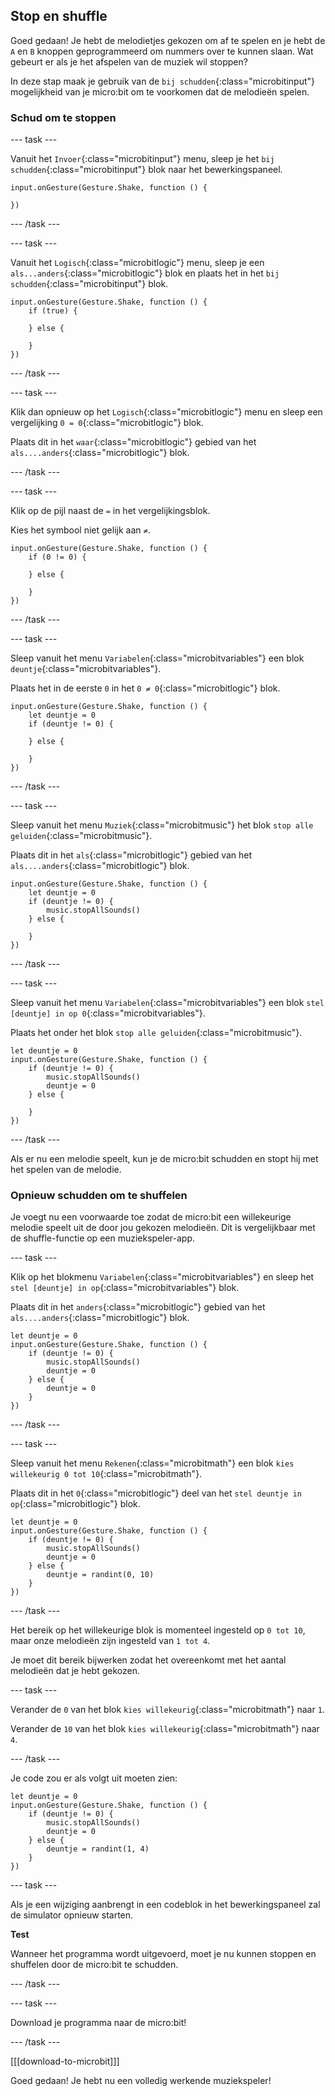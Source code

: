 ## Stop en shuffle

Goed gedaan! Je hebt de melodietjes gekozen om af te spelen en je hebt de `A` en `B` knoppen geprogrammeerd om nummers over te kunnen slaan. Wat gebeurt er als je het afspelen van de muziek wil stoppen?

In deze stap maak je gebruik van de `bij schudden`{:class="microbitinput"} mogelijkheid van je micro:bit om te voorkomen dat de melodieën spelen.

### Schud om te stoppen

--- task ---

Vanuit het `Invoer`{:class="microbitinput"} menu, sleep je het `bij schudden`{:class="microbitinput"} blok naar het bewerkingspaneel.

```microbit
input.onGesture(Gesture.Shake, function () {

})
```

--- /task ---

--- task ---

Vanuit het `Logisch`{:class="microbitlogic"} menu, sleep je een `als...anders`{:class="microbitlogic"} blok en plaats het in het `bij schudden`{:class="microbitinput"} blok.

```microbit
input.onGesture(Gesture.Shake, function () {
    if (true) {

    } else {

    }
})
```

--- /task ---

--- task ---

Klik dan opnieuw op het `Logisch`{:class="microbitlogic"} menu en sleep een vergelijking `0 = 0`{:class="microbitlogic"} blok.

Plaats dit in het `waar`{:class="microbitlogic"} gebied van het `als....anders`{:class="microbitlogic"} blok.

--- /task ---

--- task ---

Klik op de pijl naast de `=` in het vergelijkingsblok.

Kies het symbool niet gelijk aan `≠`.

```microbit
input.onGesture(Gesture.Shake, function () {
    if (0 != 0) {

    } else {

    }
})
```

--- /task ---

--- task ---

Sleep vanuit het menu `Variabelen`{:class="microbitvariables"} een blok `deuntje`{:class="microbitvariables"}.

Plaats het in de eerste `0` in het `0 ≠ 0`{:class="microbitlogic"} blok.

```microbit
input.onGesture(Gesture.Shake, function () {
    let deuntje = 0
    if (deuntje != 0) {

    } else {

    }
})
```

--- /task ---

--- task ---

Sleep vanuit het menu `Muziek`{:class="microbitmusic"} het blok `stop alle geluiden`{:class="microbitmusic"}.

Plaats dit in het `als`{:class="microbitlogic"} gebied van het `als....anders`{:class="microbitlogic"} blok.

```microbit
input.onGesture(Gesture.Shake, function () {
    let deuntje = 0
    if (deuntje != 0) {
        music.stopAllSounds()
    } else {

    }
})
```

--- /task ---

--- task ---

Sleep vanuit het menu `Variabelen`{:class="microbitvariables"} een blok `stel [deuntje] in op 0`{:class="microbitvariables"}.

Plaats het onder het blok `stop alle geluiden`{:class="microbitmusic"}.

```microbit
let deuntje = 0
input.onGesture(Gesture.Shake, function () {
    if (deuntje != 0) {
        music.stopAllSounds()
        deuntje = 0
    } else {

    }
})
```

--- /task ---

Als er nu een melodie speelt, kun je de micro:bit schudden en stopt hij met het spelen van de melodie.

### Opnieuw schudden om te shuffelen

Je voegt nu een voorwaarde toe zodat de micro:bit een willekeurige melodie speelt uit de door jou gekozen melodieën. Dit is vergelijkbaar met de shuffle-functie op een muziekspeler-app.

--- task ---

Klik op het blokmenu `Variabelen`{:class="microbitvariables"} en sleep het `stel [deuntje] in op`{:class="microbitvariables"} blok.

Plaats dit in het `anders`{:class="microbitlogic"} gebied van het `als....anders`{:class="microbitlogic"} blok.

```microbit
let deuntje = 0
input.onGesture(Gesture.Shake, function () {
    if (deuntje != 0) {
        music.stopAllSounds()
        deuntje = 0
    } else {
        deuntje = 0
    }
})
```

--- /task ---

--- task ---

Sleep vanuit het menu `Rekenen`{:class="microbitmath"} een blok `kies willekeurig 0 tot 10`{:class="microbitmath"}.

Plaats dit in het `0`{:class="microbitlogic"} deel van het `stel deuntje in op`{:class="microbitlogic"} blok.

```microbit
let deuntje = 0
input.onGesture(Gesture.Shake, function () {
    if (deuntje != 0) {
        music.stopAllSounds()
        deuntje = 0
    } else {
        deuntje = randint(0, 10)
    }
})
```

--- /task ---

Het bereik op het willekeurige blok is momenteel ingesteld op `0 tot 10`, maar onze melodieën zijn ingesteld van `1 tot 4`.

Je moet dit bereik bijwerken zodat het overeenkomt met het aantal melodieën dat je hebt gekozen.

--- task ---

Verander de `0` van het blok `kies willekeurig`{:class="microbitmath"} naar `1`.

Verander de `10` van het blok `kies willekeurig`{:class="microbitmath"} naar `4`.

--- /task ---

Je code zou er als volgt uit moeten zien:

```microbit
let deuntje = 0
input.onGesture(Gesture.Shake, function () {
    if (deuntje != 0) {
        music.stopAllSounds()
        deuntje = 0
    } else {
        deuntje = randint(1, 4)
    }
})
```

--- task ---

Als je een wijziging aanbrengt in een codeblok in het bewerkingspaneel zal de simulator opnieuw starten.

**Test**

Wanneer het programma wordt uitgevoerd, moet je nu kunnen stoppen en shuffelen door de micro:bit te schudden.

--- /task ---

--- task ---

Download je programma naar de micro:bit!

--- /task ---

[[[download-to-microbit]]]

Goed gedaan! Je hebt nu een volledig werkende muziekspeler!
